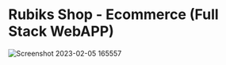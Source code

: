 # Rubiks Shop - Ecommerce (Full Stack WebAPP)

![Screenshot 2023-02-05 165557](https://user-images.githubusercontent.com/76916192/216816024-067f3aa6-f78d-4b3a-af41-a217f9fb32ac.png)
